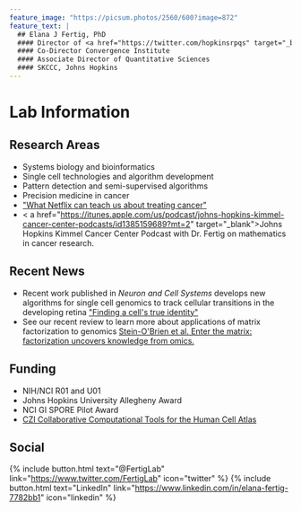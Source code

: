 ```yaml
---
feature_image: "https://picsum.photos/2560/600?image=872"
feature_text: |
  ## Elana J Fertig, PhD
  #### Director of <a href="https://twitter.com/hopkinsrpqs" target="_blank">@HopkinsRPQS</a>
  #### Co-Director Convergence Institute
  #### Associate Director of Quantitative Sciences
  #### SKCCC, Johns Hopkins
---
```


# Lab Information

## Research Areas
- Systems biology and bioinformatics
- Single cell technologies and algorithm development
- Pattern detection and semi-supervised algorithms
- Precision medicine in cancer
- <a href="https://theconversation.com/what-netflix-can-teach-us-about-treating-cancer-74806" target="_blank">"What Netflix can teach us about treating cancer"</a>
- < a href="https://itunes.apple.com/us/podcast/johns-hopkins-kimmel-cancer-center-podcasts/id1385159689?mt=2" target="_blank">Johns Hopkins Kimmel Cancer Center Podcast with Dr. Fertig on mathematics in cancer research.</a>

## Recent News
- Recent work published in *Neuron and Cell Systems* develops new algorithms for single cell genomics to track cellular transitions in the developing retina <a href="https://www.eurekalert.org/pub_releases/2019-05/jhm-fac052419.php" target="_blank">"Finding a cell's true identity"</a>
- See our recent review to learn more about applications of matrix factorization to genomics <a href="https://doi.org/10.1101/196915" target="_blank">Stein-O'Brien et al. Enter the matrix: factorization uncovers knowledge from omics.</a>

## Funding
- NIH/NCI R01 and U01
- Johns Hopkins University Allegheny Award
- NCI GI SPORE Pilot Award
- <a href="https://www.hopkinsmedicine.org/news/media/releases/five_johns_hopkins_scientists_among_83_who_will_share_in_15_million_award_from_chan_zuckerberg_initiative_to_fund_computer_based_research_on_human_cells" target="_blank">CZI Collaborative Computational Tools for the Human Cell Atlas</a>

## Social

{% include button.html text="@FertigLab" link="https://www.twitter.com/FertigLab" icon="twitter" %}
{% include button.html text="LinkedIn" link="https://www.linkedin.com/in/elana-fertig-7782bb1" icon="linkedin" %}
